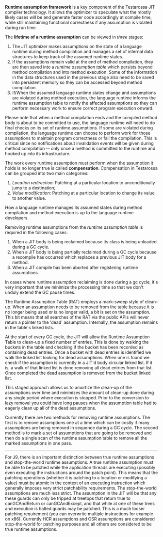 <!--
Copyright (c) 2000, 2019 IBM Corp. and others

This program and the accompanying materials are made available under
the terms of the Eclipse Public License 2.0 which accompanies this
distribution and is available at https://www.eclipse.org/legal/epl-2.0/
or the Apache License, Version 2.0 which accompanies this distribution and
is available at https://www.apache.org/licenses/LICENSE-2.0.

This Source Code may also be made available under the following
Secondary Licenses when the conditions for such availability set
forth in the Eclipse Public License, v. 2.0 are satisfied: GNU
General Public License, version 2 with the GNU Classpath
Exception [1] and GNU General Public License, version 2 with the
OpenJDK Assembly Exception [2].

[1] https://www.gnu.org/software/classpath/license.html
[2] http://openjdk.java.net/legal/assembly-exception.html

SPDX-License-Identifier: EPL-2.0 OR Apache-2.0 OR GPL-2.0 WITH Classpath-exception-2.0 OR LicenseRef-GPL-2.0 WITH Assembly-exception
-->

**Runtime assumption framework** is a key component of the Testarossa JIT 
compiler technology. It allows the optimizer to speculate what the mostly 
likely cases will be and generate faster code accordingly at compile time, 
while still maintaining functional correctness if any assumption is 
violated during run time.

The **lifetime of a runtime assumption** can be viewed in *three* stages:

1. The JIT optimizer makes assumptions on the state of a language runtime 
during method compilation and manages a set of internal data structures to 
keep track of the assumed runtime states.
2. If the assumptions remain valid at the end of method compilation, they 
are then saved into a *runtime assumption table* which persists beyond method 
compilation and into method execution. Some of the information in the data 
structures used in the previous stage also need to be saved into persistent 
memory so they can be accessed beyond method compilation.
3. If/When the assumed language runtime states change and assumptions are 
violated during method execution, the language runtime informs the runtime 
assumption table to notify the affected assumptions so they can perform 
necessary work to ensure correct program execution onward.

Please note that when a method compilation ends and the compiled method body 
is about to be committed to use, the language runtime will need to do final 
checks on its set of runtime assumptions. If some are violated during 
compilation, the language runtime can choose to perform work for those 
assumptions to maintain program correctness or fail the compilation. This is 
critical since no notifications about invalidation events will be given 
during method compilation -- only once a method is committed to the runtime 
and hooked up into its infrastructure.

The work every runtime assumption must perform when the assumption it holds 
is no longer true is called **compensation**. Compensation in Testarossa 
can be grouped into two main categories:

1. *Location redirection*: Patching at a particular location to unconditionally 
jump to a destination;
2. *Value modification*: Patching at a particular location to change its value 
to another value.

How a language runtime manages its assumed states during method compilation 
and method execution is up to the language runtime developers.

Removing runtime assumptions from the *runtime assumption table* is required in 
the following cases:

1. When a JIT body is being reclaimed because its class is being unloaded during 
a GC cycle.
2. When a JIT body is being partially reclaimed during a GC cycle because a 
recompile has occurred which replaces a previous JIT body for a method.
3. When a JIT compile has been aborted after registering runtime assumptions.

In cases where runtime assumption reclaiming is done during a gc cycle, it's very
important that we minimize the processing time so that we don't unduly extend
the GC pause times.

The Runtime Assumption Table (RAT) employs a mark-sweep style of clean-up. When an
assumption needs to be removed from the table because it is no longer being used
or is no longer valid, a bit is set on the assumption. This bit means that all
searches of the RAT via the public APIs will never return a pointer to the 
'dead' assumption. Internally, the assumption remains in the table's linked lists.

At the start of every GC cycle, the JIT will allow the Runtime Assumption Table 
to clean-up a fixed number of entries. This is done by walking the buckets in 
the table and checking if the bucket has been recorded as containing dead entries.
Once a bucket with dead entries is identified we walk the linked list looking for
dead assumptions. When one is found we check if the assumption is currently in a
JIT'd body circular linked list. If it is, a walk of that linked list is done
removing all dead entries from that list. Once completed the dead assumption is
removed from the bucket linked list.

This staged approach allows us to amortize the clean-up of the assumptions over
time and minimizes the amount of clean-up done during any single period where
execution is stopped. Prior to the conversion to lazy removal you could have 
long pauses when the assumption table had to eagerly clean up all of the dead
assumptions.

Currently there are two methods for removing runtime assumptions. The first is to
remove assumptions one at a time which can be costly if many assumptions are being 
removed in sequence during a GC cycle. The second method is to mark a set of 
assumptions that are going to be removed and then do a single scan of the runtime 
assumption table to remove all the marked assumptions in one pass.

---

For J9, there is an important distinction between true runtime assumptions and
stop-the-world runtime assumptions. A true runtime assumption must be able to 
be patched while the application threads are executing (possibly even 
executing the instructions around the patch point). This means that the 
patching operations (whether it is patching to a location or modifying a 
value) must be atomic in the context of an executing instruction which 
generally imposes very strict patchability requirements. The stop-the-world 
assumptions are much less strict. The assumption in the JIT will be that 
any these guards can only be tripped at treetops that return true to 
canGCAndReturn or canGCAndExcept, and that while at one of these trees and 
execution is halted guards may be patched. This is a much looser patching 
requirement (you can overwrite multiple instructions for example on x86). 
Currently HCR assumptions and OSR assumptions are considered 
stop-the-world for patching purposes and all others are considered to be 
true runtime assumptions.
